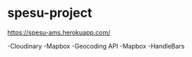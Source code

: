 # spesu-project

https://spesu-ams.herokuapp.com/

-Cloudinary
-Mapbox
-Geocoding API -Mapbox
-HandleBars
